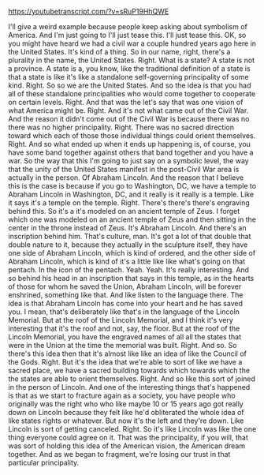 https://youtubetranscript.com/?v=sRuP19HhQWE

 I'll give a weird example because people keep asking about symbolism of America. And I'm just going to I'll just tease this. I'll just tease this. OK, so you might have heard we had a civil war a couple hundred years ago here in the United States. It's kind of a thing. So in our name, right, there's a plurality in the name, the United States. Right. What is a state? A state is not a province. A state is a, you know, like the traditional definition of a state is that a state is like it's like a standalone self-governing principality of some kind. Right. So so we are the United States. And so the idea is that you had all of these standalone principalities who would come together to cooperate on certain levels. Right. And that was the let's say that was one vision of what America might be. Right. And it's not what came out of the Civil War. And the reason it didn't come out of the Civil War is because there was no there was no higher principality. Right. There was no sacred direction toward which each of those those individual things could orient themselves. Right. And so what ended up when it ends up happening is, of course, you have some band together against others that band together and you have a war. So the way that this I'm going to just say on a symbolic level, the way that the unity of the United States manifest in the post-Civil War area is actually in the person. Of Abraham Lincoln. And the reason that I believe this is the case is because if you go to Washington, DC, we have a temple to Abraham Lincoln in Washington, DC, and it really is it really is a temple. Like it says it's a temple on the temple. Right. There's there's there's engraving behind this. So it's a it's modeled on an ancient temple of Zeus. I forget which one was modeled on an ancient temple of Zeus and then sitting in the center in the throne instead of Zeus. It's Abraham Lincoln. And there's an inscription behind him. That's culture, man. It's got a lot of that double that double nature to it, because they actually in the sculpture itself, they have one side of Abraham Lincoln, which is kind of ordered, and the other side of Abraham Lincoln, which is kind of it's a little like like what's going on that pentach. In the icon of the pentach. Yeah. Yeah. It's really interesting. And so behind his head in an inscription that says in this temple, as in the hearts of those for whom he saved the Union, Abraham Lincoln, will be forever enshrined, something like that. And like listen to the language there. The idea is that Abraham Lincoln has come into your heart and he has saved you. I mean, that's deliberately like that's in the language of the Lincoln Memorial. But at the roof of the Lincoln Memorial, and I think it's very interesting that it's the roof and not, say, the floor. But at the roof of the Lincoln Memorial, you have the engraved names of all all the states that were in the Union at the time the memorial was built. Right. And so. So there's this idea then that it's almost like like an idea of like the Council of the Gods. Right. But it's the idea that we're able to sort of like we have a sacred place, we have a sacred building towards which towards which the the states are able to orient themselves. Right. And so like this sort of joined in the person of Lincoln. And one of the interesting things that's happened is that as we start to fracture again as a society, you have people who originally was the right who who like maybe 10 or 15 years ago got really down on Lincoln because they felt like he'd obliterated the whole idea of like states rights or whatever. But now it's the left and they're down. Like Lincoln is sort of getting canceled. Right. So it's like Lincoln was like the one thing everyone could agree on it. That was the principality, if you will, that was sort of holding this idea of the American vision, the American dream together. And as we began to fragment, we're losing our trust in that particular principality.